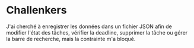 # Challenkers

J'ai cherché à enregistrer les données dans un fichier JSON afin de modifier l'état des tâches, vérifier la deadline, supprimer la tâche ou gérer la barre de recherche, mais la contrainte m'a bloqué.
